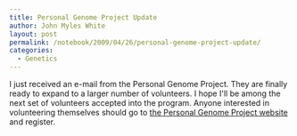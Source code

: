 ```yaml
---
title: Personal Genome Project Update
author: John Myles White
layout: post
permalink: /notebook/2009/04/26/personal-genome-project-update/
categories:
  - Genetics
---
```


I just received an e-mail from the Personal Genome Project. They are finally ready to expand to a larger number of volunteers. I hope I'll be among the next set of volunteers accepted into the program. Anyone interested in volunteering themselves should go to [the Personal Genome Project website](http://www.personalgenomes.org/participate.html) and register.
